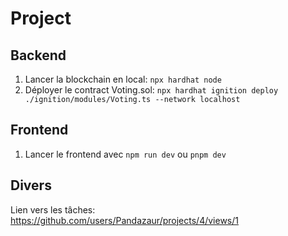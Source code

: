 # Project

## Backend

1. Lancer la blockchain en local: `npx hardhat node`
2. Déployer le contract Voting.sol: `npx hardhat ignition deploy ./ignition/modules/Voting.ts --network localhost`

## Frontend

1. Lancer le frontend avec `npm run dev` ou `pnpm dev`

## Divers

Lien vers les tâches: https://github.com/users/Pandazaur/projects/4/views/1
